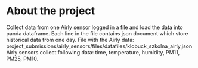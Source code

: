 # About the project
Collect data from one Airly sensor logged in a file and load the data into panda dataframe.
Each line in the file contains json document which store historical data from one day.
File with the Airly data: project_submissions/airly_sensors/files/datafiles/klobuck_szkolna_airly.json
Airly sensors collect following data: time, temperature, humidity, PM11, PM25, PM10.